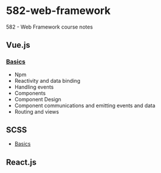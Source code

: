 # 582-web-framework

582 - Web Framework course notes

## Vue.js

### [Basics](vue/README.md)

- Npm
- Reactivity and data binding
- Handling events
- Components
- Component Design
- Component communications and emitting events and data
- Routing and views

## SCSS

- [Basics](scss/README.md)

## React.js
